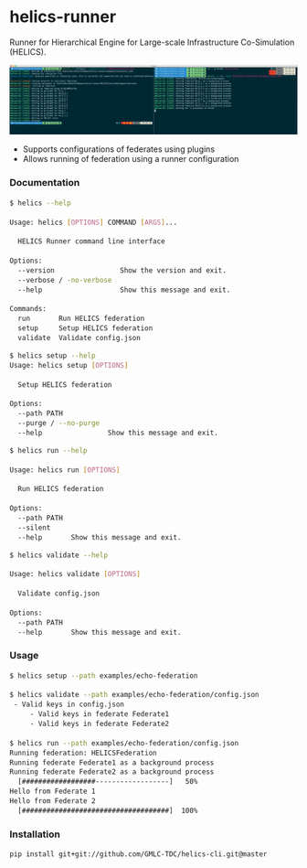 # helics-runner

Runner for Hierarchical Engine for Large-scale Infrastructure Co-Simulation (HELICS).

![](./docs/img/screenshot-configure-run.png)

- Supports configurations of federates using plugins
- Allows running of federation using a runner configuration

### Documentation

```bash
$ helics --help

Usage: helics [OPTIONS] COMMAND [ARGS]...

  HELICS Runner command line interface

Options:
  --version                Show the version and exit.
  --verbose / -no-verbose
  --help                   Show this message and exit.

Commands:
  run       Run HELICS federation
  setup     Setup HELICS federation
  validate  Validate config.json

```

```bash
$ helics setup --help
Usage: helics setup [OPTIONS]

  Setup HELICS federation

Options:
  --path PATH
  --purge / --no-purge
  --help                Show this message and exit.
```

```bash
$ helics run --help

Usage: helics run [OPTIONS]

  Run HELICS federation

Options:
  --path PATH
  --silent
  --help       Show this message and exit.
```

```bash
$ helics validate --help

Usage: helics validate [OPTIONS]

  Validate config.json

Options:
  --path PATH
  --help       Show this message and exit.
```

### Usage

```bash
$ helics setup --path examples/echo-federation

$ helics validate --path examples/echo-federation/config.json
 - Valid keys in config.json
     - Valid keys in federate Federate1
     - Valid keys in federate Federate2

$ helics run --path examples/echo-federation/config.json
Running federation: HELICSFederation
Running federate Federate1 as a background process
Running federate Federate2 as a background process
  [##################------------------]   50%
Hello from Federate 1
Hello from Federate 2
  [####################################]  100%

```

### Installation

```
pip install git+git://github.com/GMLC-TDC/helics-cli.git@master
```


